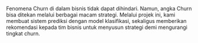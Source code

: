 Fenomena Churn di dalam bisnis tidak dapat dihindari. Namun, angka Churn bisa ditekan melalui berbagai macam strategi. Melalui projek ini, kami membuat sistem prediksi dengan model klasifikasi, sekaligus memberikan rekomendasi kepada tim bisnis untuk menyusun strategi demi mengurangi tingkat churn.

